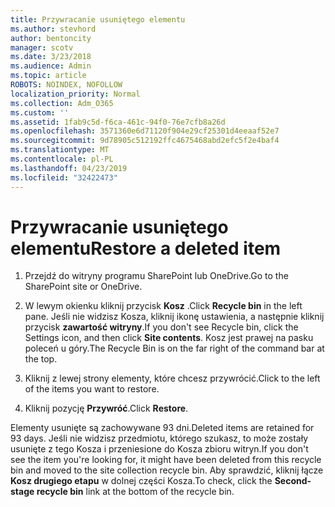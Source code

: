 ```yaml
---
title: Przywracanie usuniętego elementu
ms.author: stevhord
author: bentoncity
manager: scotv
ms.date: 3/23/2018
ms.audience: Admin
ms.topic: article
ROBOTS: NOINDEX, NOFOLLOW
localization_priority: Normal
ms.collection: Adm_O365
ms.custom: ''
ms.assetid: 1fab9c5d-f6ca-461c-94f0-76e7cfb8a26d
ms.openlocfilehash: 3571360e6d71120f904e29cf25301d4eeaaf52e7
ms.sourcegitcommit: 9d78905c512192ffc4675468abd2efc5f2e4baf4
ms.translationtype: MT
ms.contentlocale: pl-PL
ms.lasthandoff: 04/23/2019
ms.locfileid: "32422473"
---
```

# <a name="restore-a-deleted-item"></a><span data-ttu-id="3d955-102">Przywracanie usuniętego elementu</span><span class="sxs-lookup"><span data-stu-id="3d955-102">Restore a deleted item</span></span>

1. <span data-ttu-id="3d955-103">Przejdź do witryny programu SharePoint lub OneDrive.</span><span class="sxs-lookup"><span data-stu-id="3d955-103">Go to the SharePoint site or OneDrive.</span></span>
    
2. <span data-ttu-id="3d955-104">W lewym okienku kliknij przycisk **Kosz** .</span><span class="sxs-lookup"><span data-stu-id="3d955-104">Click **Recycle bin** in the left pane.</span></span> <span data-ttu-id="3d955-105">Jeśli nie widzisz Kosza, kliknij ikonę ustawienia, a następnie kliknij przycisk **zawartość witryny**.</span><span class="sxs-lookup"><span data-stu-id="3d955-105">If you don't see Recycle bin, click the Settings icon, and then click **Site contents**.</span></span> <span data-ttu-id="3d955-106">Kosz jest prawej na pasku poleceń u góry.</span><span class="sxs-lookup"><span data-stu-id="3d955-106">The Recycle Bin is on the far right of the command bar at the top.</span></span>
    
3. <span data-ttu-id="3d955-107">Kliknij z lewej strony elementy, które chcesz przywrócić.</span><span class="sxs-lookup"><span data-stu-id="3d955-107">Click to the left of the items you want to restore.</span></span>
    
4. <span data-ttu-id="3d955-108">Kliknij pozycję **Przywróć**.</span><span class="sxs-lookup"><span data-stu-id="3d955-108">Click **Restore**.</span></span>
    
<span data-ttu-id="3d955-109">Elementy usunięte są zachowywane 93 dni.</span><span class="sxs-lookup"><span data-stu-id="3d955-109">Deleted items are retained for 93 days.</span></span> <span data-ttu-id="3d955-110">Jeśli nie widzisz przedmiotu, którego szukasz, to może zostały usunięte z tego Kosza i przeniesione do Kosza zbioru witryn.</span><span class="sxs-lookup"><span data-stu-id="3d955-110">If you don't see the item you're looking for, it might have been deleted from this recycle bin and moved to the site collection recycle bin.</span></span> <span data-ttu-id="3d955-111">Aby sprawdzić, kliknij łącze **Kosz drugiego etapu** w dolnej części Kosza.</span><span class="sxs-lookup"><span data-stu-id="3d955-111">To check, click the **Second-stage recycle bin** link at the bottom of the recycle bin.</span></span> 
  

